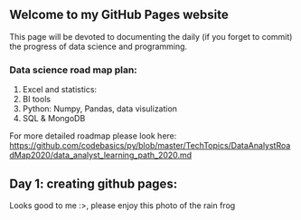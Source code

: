 ## Welcome to my GitHub Pages website

This page will be devoted to documenting the daily (if you forget to commit) the progress of data science and programming.

### Data science road map plan:

1. Excel and statistics: 
2. BI tools
3. Python: Numpy, Pandas, data visulization
4. SQL & MongoDB

For more detailed roadmap please look here: https://github.com/codebasics/py/blob/master/TechTopics/DataAnalystRoadMap2020/data_analyst_learning_path_2020.md

## Day 1: creating github pages:

Looks good to me :>, please enjoy this photo of the rain frog 
